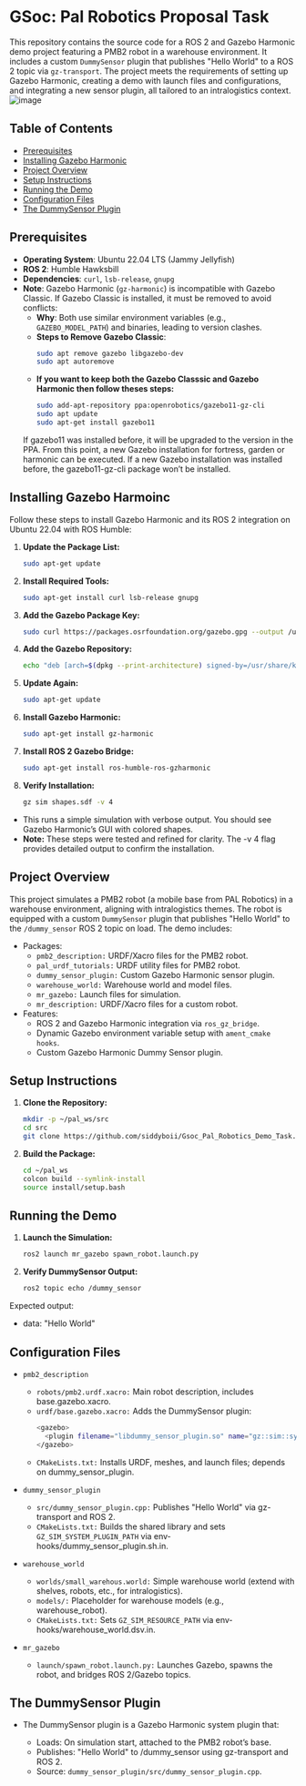 # GSoc: Pal Robotics Proposal Task

This repository contains the source code for a ROS 2 and Gazebo Harmonic demo project featuring a PMB2 robot in a warehouse environment. It includes a custom `DummySensor` plugin that publishes "Hello World" to a ROS 2 topic via `gz-transport`. The project meets the requirements of setting up Gazebo Harmonic, creating a demo with launch files and configurations, and integrating a new sensor plugin, all tailored to an intralogistics context.
![image](https://github.com/user-attachments/assets/5b9a2acf-6a82-4225-a088-981beb353586)


## Table of Contents
- [Prerequisites](#prerequisites)
- [Installing Gazebo Harmonic](#installing-gazebo-harmonic)
- [Project Overview](#project-overview)
- [Setup Instructions](#setup-instructions)
- [Running the Demo](#running-the-demo)
- [Configuration Files](#configuration-files)
- [The DummySensor Plugin](#the-dummysensor-plugin)


## Prerequisites

- **Operating System**: Ubuntu 22.04 LTS (Jammy Jellyfish)
- **ROS 2**: Humble Hawksbill
- **Dependencies**: `curl`, `lsb-release`, `gnupg`
- **Note**: Gazebo Harmonic (`gz-harmonic`) is incompatible with Gazebo Classic. If Gazebo Classic is installed, it must be removed to avoid conflicts:
  - **Why**: Both use similar environment variables (e.g., `GAZEBO_MODEL_PATH`) and binaries, leading to version clashes.
  - **Steps to Remove Gazebo Classic**:
    ```bash
    sudo apt remove gazebo libgazebo-dev
    sudo apt autoremove
    
  - **If you want to keep both the Gazebo Classsic and Gazebo Harmonic then follow theses steps:**
    ```bash
    sudo add-apt-repository ppa:openrobotics/gazebo11-gz-cli
    sudo apt update
    sudo apt-get install gazebo11
    
  If gazebo11 was installed before, it will be upgraded to the version in the PPA. From this point, a new Gazebo installation for fortress, garden or harmonic can be executed.
  If a new Gazebo installation was installed before, the gazebo11-gz-cli package won’t be installed.
  
## Installing Gazebo Harmoinc

Follow these steps to install Gazebo Harmonic and its ROS 2 integration on Ubuntu 22.04 with ROS Humble:

 1. **Update the Package List:**
    
     ```bash
     sudo apt-get update
 2. **Install Required Tools:**
    
     ```bash 
     sudo apt-get install curl lsb-release gnupg
 3. **Add the Gazebo Package Key:**
    
     ```bash
     sudo curl https://packages.osrfoundation.org/gazebo.gpg --output /usr/share/keyrings/pkgs-osrf-archive-keyring.gpg
 4. **Add the Gazebo Repository:**
    
     ```bash 
     echo "deb [arch=$(dpkg --print-architecture) signed-by=/usr/share/keyrings/pkgs-osrf-archive-keyring.gpg] http://packages.osrfoundation.org/gazebo/ubuntu-stable $(lsb_release -cs) main" | sudo tee /etc/apt/sources.list.d/gazebo-stable.list > /dev/null

  5. **Update Again:**
    
     ```bash
     sudo apt-get update
  6. **Install Gazebo Harmonic:**
    
     ```bash 
     sudo apt-get install gz-harmonic

  7. **Install ROS 2 Gazebo Bridge:**
    
     ```bash 
     sudo apt-get install ros-humble-ros-gzharmonic

  7. **Verify Installation:**
    
     ```bash 
     gz sim shapes.sdf -v 4
  - This runs a simple simulation with verbose output. You should see Gazebo Harmonic’s GUI with colored shapes.
  - **Note:** These steps were tested and refined for clarity. The -v 4 flag provides detailed output to confirm the installation.

## Project Overview

This project simulates a PMB2 robot (a mobile base from PAL Robotics) in a warehouse environment, aligning with intralogistics themes. The robot is equipped with a custom `DummySensor` plugin that publishes "Hello World" to the `/dummy_sensor` ROS 2 topic on load. The demo includes:

- Packages:
    - `pmb2_description:` URDF/Xacro files for the PMB2 robot.
    - `pal_urdf_tutorials:` URDF utility files for PMB2 robot.
    - `dummy_sensor_plugin:` Custom Gazebo Harmonic sensor plugin.
    - `warehouse_world:` Warehouse world and model files.
    - `mr_gazebo:` Launch files for simulation.
    - `mr_description:` URDF/Xacro files for a custom robot.
- Features:
    - ROS 2 and Gazebo Harmonic integration via `ros_gz_bridge`.
    - Dynamic Gazebo environment variable setup with `ament_cmake hooks`.
    - Custom Gazebo Harmonic Dummy Sensor plugin.

## Setup Instructions

 1. **Clone the Repository:**
    
     ```bash
     mkdir -p ~/pal_ws/src
     cd src
     git clone https://github.com/siddyboii/Gsoc_Pal_Robotics_Demo_Task.git
     
 2. **Build the Package:**
    
     ```bash
     cd ~/pal_ws
     colcon build --symlink-install
     source install/setup.bash

## Running the Demo

1. **Launch the Simulation:**
    
     ```bash
     ros2 launch mr_gazebo spawn_robot.launch.py
     
 2. **Verify DummySensor Output:**
    
     ```bash
     ros2 topic echo /dummy_sensor
  Expected output:
  - data: "Hello World"
  
## Configuration Files 

- `pmb2_description`
    - `robots/pmb2.urdf.xacro:` Main robot description, includes base.gazebo.xacro.
    - `urdf/base.gazebo.xacro:` Adds the DummySensor plugin:
      ```bash
      <gazebo>
        <plugin filename="libdummy_sensor_plugin.so" name="gz::sim::systems::DummySensor"/>
      </gazebo>
    - `CMakeLists.txt:` Installs URDF, meshes, and launch files; depends on dummy_sensor_plugin.
 
- `dummy_sensor_plugin`
   - `src/dummy_sensor_plugin.cpp:` Publishes "Hello World" via gz-transport and ROS 2.
   - `CMakeLists.txt:` Builds the shared library and sets `GZ_SIM_SYSTEM_PLUGIN_PATH` via env-hooks/dummy_sensor_plugin.sh.in.
- `warehouse_world`
    - `worlds/small_warehous.world:` Simple warehouse world (extend with shelves, robots, etc., for intralogistics).
    - `models/:` Placeholder for warehouse models (e.g., warehouse_robot).
    - `CMakeLists.txt:` Sets `GZ_SIM_RESOURCE_PATH` via env-hooks/warehouse_world.dsv.in.
- `mr_gazebo`
    - `launch/spawn_robot.launch.py:` Launches Gazebo, spawns the robot, and bridges ROS 2/Gazebo topics.
 
## The DummySensor Plugin

- The DummySensor plugin is a Gazebo Harmonic system plugin that:

    - Loads: On simulation start, attached to the PMB2 robot’s base.
    - Publishes: "Hello World" to /dummy_sensor using gz-transport and ROS 2.
    - Source: `dummy_sensor_plugin/src/dummy_sensor_plugin.cpp`.
 
